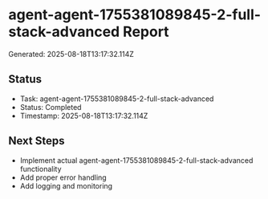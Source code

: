 # agent-agent-1755381089845-2-full-stack-advanced Report

Generated: 2025-08-18T13:17:32.114Z

## Status
- Task: agent-agent-1755381089845-2-full-stack-advanced
- Status: Completed
- Timestamp: 2025-08-18T13:17:32.114Z

## Next Steps
- Implement actual agent-agent-1755381089845-2-full-stack-advanced functionality
- Add proper error handling
- Add logging and monitoring

